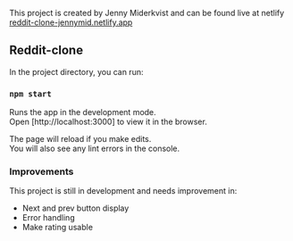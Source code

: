 This project is created by Jenny Miderkvist and can be found live at netlify <br />
[reddit-clone-jennymid.netlify.app](https://reddit-clone-jennymid.netlify.app)

## Reddit-clone

In the project directory, you can run:

### `npm start`

Runs the app in the development mode.<br />
Open [http://localhost:3000] to view it in the browser.

The page will reload if you make edits.<br />
You will also see any lint errors in the console.

### Improvements

This project is still in development and needs improvement in:
* Next and prev button display
* Error handling
* Make rating usable


